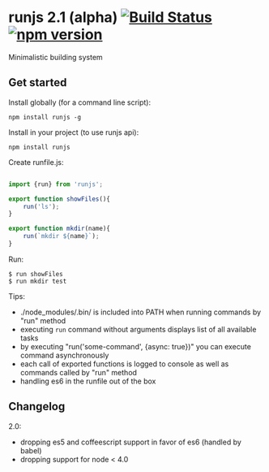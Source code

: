 # runjs 2.1 (alpha) [![Build Status](https://travis-ci.org/pawelgalazka/runjs.svg?branch=master)](https://travis-ci.org/pawelgalazka/runjs) [![npm version](https://badge.fury.io/js/runjs.svg)](https://badge.fury.io/js/runjs)

Minimalistic building system


## Get started

Install globally (for a command line script):

    npm install runjs -g

Install in your project (to use runjs api):

    npm install runjs


Create runfile.js:

```javascript

import {run} from 'runjs';

export function showFiles(){
    run('ls');
}

export function mkdir(name){
    run(`mkdir ${name}`);
}
```
    
Run:

    $ run showFiles
    $ run mkdir test

Tips:

* ./node_modules/.bin/ is included into PATH when running commands by "run" method
* executing `run` command without arguments displays list of all available tasks
* by executing "run('some-command', {async: true})" you can execute command asynchronously
* each call of exported functions is logged to console as well as commands called by "run" method
* handling es6 in the runfile out of the box

## Changelog

2.0:
* dropping es5 and coffeescript support in favor of es6 (handled by babel)
* dropping support for node < 4.0
